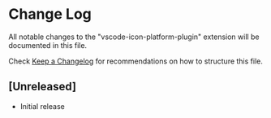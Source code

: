 # Change Log

All notable changes to the "vscode-icon-platform-plugin" extension will be documented in this file.

Check [Keep a Changelog](http://keepachangelog.com/) for recommendations on how to structure this file.

## [Unreleased]

- Initial release